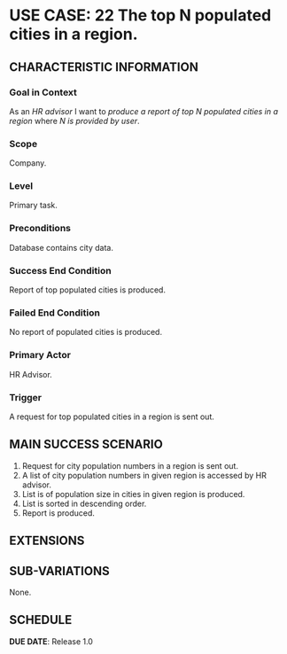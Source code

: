 # USE CASE: 22 The top N populated cities in a region.
## CHARACTERISTIC INFORMATION

### Goal in Context

As an *HR advisor* I want to *produce a report of top N populated cities in a region* where *N is provided by user*.

### Scope

Company.

### Level

Primary task.

### Preconditions

Database contains city data.

### Success End Condition

Report of top populated cities is produced.

### Failed End Condition

No report of populated cities is produced.

### Primary Actor

HR Advisor.

### Trigger

A request for top populated cities in a region is sent out.

## MAIN SUCCESS SCENARIO

1. Request for city population numbers in a region is sent out.
2. A list of city population numbers in given region is accessed by HR advisor.
3. List is of population size in cities in given region is produced.
4. List is sorted in descending order.
5. Report is produced.

## EXTENSIONS

## SUB-VARIATIONS

None.

## SCHEDULE

**DUE DATE**: Release 1.0
